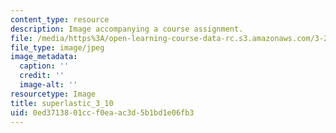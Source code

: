 ```yaml
---
content_type: resource
description: Image accompanying a course assignment.
file: /media/https%3A/open-learning-course-data-rc.s3.amazonaws.com/3-22-mechanical-behavior-of-materials-spring-2008/0ed3713801ccf0eaac3d5b1bd1e06fb3_superlastic_3_10.jpg
file_type: image/jpeg
image_metadata:
  caption: ''
  credit: ''
  image-alt: ''
resourcetype: Image
title: superlastic_3_10
uid: 0ed37138-01cc-f0ea-ac3d-5b1bd1e06fb3
---
```

